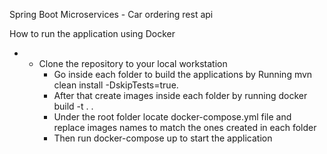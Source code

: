 Spring Boot Microservices - Car ordering rest api

How to run the application using Docker

- 
	- Clone the repository to your local workstation
        - Go inside each folder to build the applications by Running mvn clean install -DskipTests=true.
        - After that create images inside each folder by running docker build -t <name of appliaction> . .
        - Under the root folder locate docker-compose.yml file and replace images names to match the ones created in each folder
        - Then run docker-compose up to start the application

